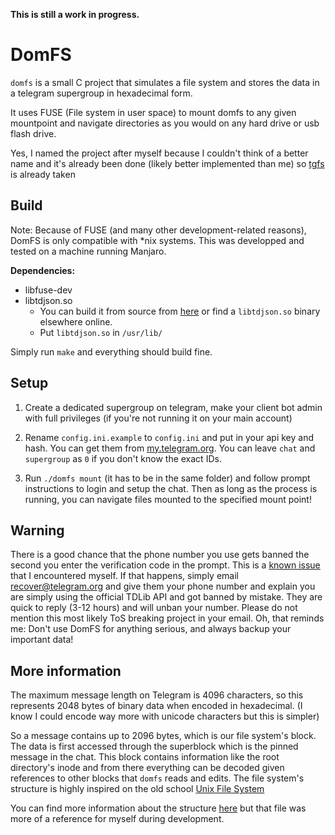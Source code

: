 **This is still a work in progress.**

# DomFS

`domfs` is a small C project that simulates a file system and stores the data in a telegram supergroup in hexadecimal form.

It uses FUSE (File system in user space) to mount domfs to any given mountpoint and navigate directories as you would on any hard drive or usb flash drive.

Yes, I named the project after myself because I couldn't think of a better name and it's already been done (likely better implemented than me) so [tgfs](https://github.com/Firemoon777/tgfs) is already taken

## Build

Note: Because of FUSE (and many other development-related reasons), DomFS is only compatible with *nix systems. This was developped and tested on a machine running Manjaro.

**Dependencies:**

* libfuse-dev
* libtdjson\.so
   * You can build it from source from [here](https://github.com/tdlib/td/) or find a `libtdjson.so` binary elsewhere online.
   * Put `libtdjson.so` in `/usr/lib/`

Simply run `make` and everything should build fine.

## Setup

1. Create a dedicated supergroup on telegram, make your client bot admin with full privileges (if you're not running it on your main account)

2. Rename `config.ini.example` to `config.ini` and put in your api key and hash. You can get them from [my.telegram.org](https://my.telegram.org). You can leave `chat` and `supergroup` as `0` if you don't know the exact IDs.

3. Run `./domfs mount` (it has to be in the same folder) and follow prompt instructions to login and setup the chat. Then as long as the process is running, you can navigate files mounted to the specified mount point!

## Warning

There is a good chance that the phone number you use gets banned the second you enter the verification code in the prompt. This is a [known issue](https://github.com/tdlib/td/issues/312) that I encountered myself. If that happens, simply email recover@telegram.org and give them your phone number and explain you are simply using the official TDLib API and got banned by mistake. They are quick to reply (3-12 hours) and will unban your number. Please do not mention this most likely ToS breaking project in your email. Oh, that reminds me: Don't use DomFS for anything serious, and always backup your important data!

## More information

The maximum message length on Telegram is 4096 characters, so this represents 2048 bytes of binary data when encoded in hexadecimal. (I know I could encode way more with unicode characters but this is simpler)

So a message contains up to 2096 bytes, which is our file system's block. The data is first accessed through the superblock which is the pinned message in the chat. This block contains information like the root directory's inode and from there everything can be decoded given references to other blocks that `domfs` reads and edits. The file system's structure is highly inspired on the old school [Unix File System](https://en.wikipedia.org/wiki/Unix_File_System)

You can find more information about the structure [here](structure.md) but that file was more of a reference for myself during development.